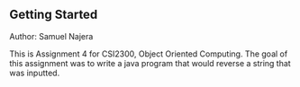 ## Getting Started

Author: Samuel Najera

This is Assignment 4 for CSI2300, Object Oriented Computing.
The goal of this assignment was to write a java program that would reverse a string that was inputted.
